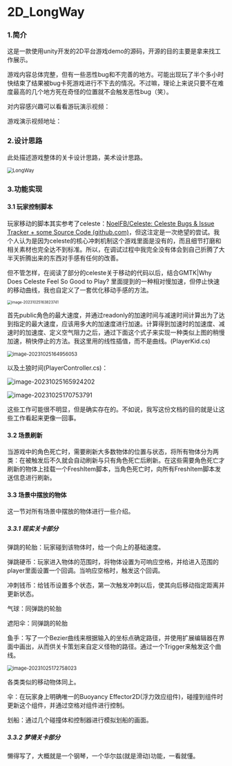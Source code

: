 # 2D_LongWay

### 1.简介

这是一款使用unity开发的2D平台游戏demo的源码，开源的目的主要是拿来找工作展示。

游戏内容总体完整，但有一些恶性bug和不完善的地方。可能出现玩了半个多小时快结束了结果被bug卡死游戏进行不下去的情况。不过嘛，理论上来说只要不在难度最高的几个地方死在奇怪的位置就不会触发恶性bug（笑）。

对内容感兴趣可以看看游玩演示视频：

游戏演示视频地址：

### 2.设计思路

此处描述游戏整体的关卡设计思路，美术设计思路。

<img src="C:\Users\wqing19026\Desktop\新建文件夹 (2)\策划案\LongWay.png" alt="LongWay" style="zoom:80%;" />

### 3.功能实现

#### 3.1 玩家控制脚本

玩家移动的脚本其实参考了celeste：[NoelFB/Celeste: Celeste Bugs & Issue Tracker + some Source Code (github.com)](https://github.com/NoelFB/Celeste)，但这注定是一次绝望的尝试。我个人认为是因为celeste的核心冲刺机制这个游戏里面是没有的，而且细节打磨和相关素材也完全达不到标准。所以，在调试过程中我完全没有体会到自己折腾了大半天折腾出来的东西对手感有任何的改善。

但不管怎样，在阅读了部分的celeste关于移动的代码以后，结合GMTK|Why Does Celeste Feel So Good to Play? 里面提到的一种相对慢加速，但停止快速的移动曲线，我也自定义了一套优化移动手感的方法。

<img src="C:\Users\wqing19026\AppData\Roaming\Typora\typora-user-images\image-20231025163823741.png" alt="image-20231025163823741" style="zoom:60%;" />

首先public角色的最大速度，并通过readonly的加速时间与减速时间计算出为了达到指定的最大速度，应该用多大的加速度进行加速。计算得到加速时的加速度、减速时的加速度、定义空气阻力之后，通过下面这个式子来实现一种类似上图的稍慢加速，稍快停止的方法。我这里用的线性插值，而不是曲线。(PlayerKid.cs)

<img src="C:\Users\wqing19026\AppData\Roaming\Typora\typora-user-images\image-20231025164956053.png" alt="image-20231025164956053" style="zoom:80%;" />

以及土狼时间(PlayerController.cs)：

![image-20231025165924202](C:\Users\wqing19026\AppData\Roaming\Typora\typora-user-images\image-20231025165924202.png)

![image-20231025170753791](C:\Users\wqing19026\AppData\Roaming\Typora\typora-user-images\image-20231025170753791.png)

这些工作可能很不明显，但是确实存在的。不如说，我写这份文档的目的就是让这些工作看起来更像一回事。

#### 3.2 场景刷新

当游戏中的角色死亡时，需要刷新大多数物体的位置与状态，将所有物体分为两类：在被触发后不久就会自动刷新与只有角色死亡后刷新。在这些需要角色死亡才刷新的物体上挂载一个FreshItem脚本，当角色死亡时，向所有FreshItem脚本发送信息进行刷新。

#### 3.3 场景中摆放的物体

这一节对所有场景中摆放的物体进行一些介绍。

##### 3.3.1 现实关卡部分

弹跳的轮胎：玩家碰到该物体时，给一个向上的基础速度。

弹跳硬币：玩家进入物体的范围时，将物体设置为可响应空格，并给进入范围的player里面设置一个回调。当响应空格时，触发这个回调。

冲刺钱币：给钱币设置多个状态，第一次触发冲刺以后，使其向后移动指定距离并更新状态。

气球：同弹跳的轮胎

遮阳伞：同弹跳的轮胎

鱼手：写了一个Bezier曲线来根据输入的坐标点确定路径，并使用扩展编辑器在界面中画出，从而供关卡策划来自定义怪物的路径。通过一个Trigger来触发这个曲线。

<img src="C:\Users\wqing19026\AppData\Roaming\Typora\typora-user-images\image-20231025172758023.png" alt="image-20231025172758023" style="zoom:80%;" />

各类类似的移动物体同上。

伞：在玩家身上明确唯一的Buoyancy Effector2D(浮力效应组件)，碰撞到组件时更新这个组件，并通过空格对组件进行控制。

划船：通过几个碰撞体和控制器进行模拟划船的画面。

##### 3.3.2 梦境关卡部分

懒得写了，大概就是一个钢琴，一个华尔兹(就是滑动)功能，一看就懂。